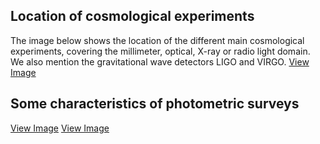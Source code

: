 ## Location of cosmological experiments
The image below shows the location of the different main cosmological experiments, covering the millimeter, optical, X-ray or radio light domain. We also mention the gravitational wave detectors LIGO and VIRGO.
[View Image](https://raw.githubusercontent.com/payerne/payerne.github.io/main/docs/images/cosmo_experiment_map.png)

## Some characteristics of photometric surveys

[View Image](https://raw.githubusercontent.com/payerne/payerne.github.io/main/docs/images/response_curves-5.png)
[View Image](https://raw.githubusercontent.com/payerne/payerne.github.io/main/docs/images/magnitude_depth-7.png)
